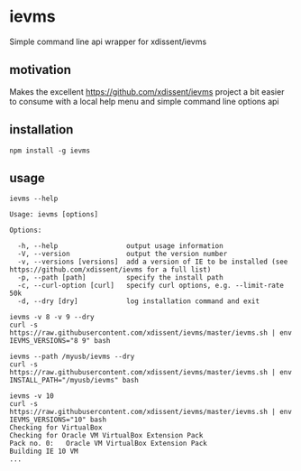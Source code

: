 # ievms
Simple command line api wrapper for xdissent/ievms

## motivation
Makes the excellent https://github.com/xdissent/ievms project a bit easier to consume with a local help menu and simple command line options api

## installation
```
npm install -g ievms
```

## usage
```
ievms --help

Usage: ievms [options]

Options:

  -h, --help                 output usage information
  -V, --version              output the version number
  -v, --versions [versions]  add a version of IE to be installed (see https://github.com/xdissent/ievms for a full list)
  -p, --path [path]          specify the install path
  -c, --curl-option [curl]   specify curl options, e.g. --limit-rate 50k
  -d, --dry [dry]            log installation command and exit
```
```
ievms -v 8 -v 9 --dry
curl -s https://raw.githubusercontent.com/xdissent/ievms/master/ievms.sh | env IEVMS_VERSIONS="8 9" bash
```
```
ievms --path /myusb/ievms --dry
curl -s https://raw.githubusercontent.com/xdissent/ievms/master/ievms.sh | env INSTALL_PATH="/myusb/ievms" bash
```
```
ievms -v 10
curl -s https://raw.githubusercontent.com/xdissent/ievms/master/ievms.sh | env IEVMS_VERSIONS="10" bash
Checking for VirtualBox
Checking for Oracle VM VirtualBox Extension Pack
Pack no. 0:   Oracle VM VirtualBox Extension Pack
Building IE 10 VM
...
```
